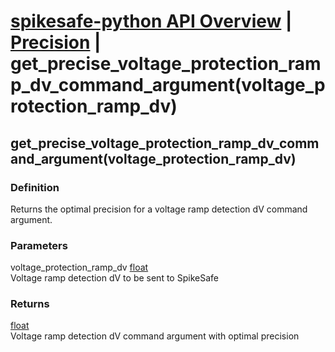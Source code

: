 # [spikesafe-python API Overview](/spikesafe_python_lib_docs/README.md) | [Precision](/spikesafe_python_lib_docs/Precision/README.md) | get_precise_voltage_protection_ramp_dv_command_argument(voltage_protection_ramp_dv)

## get_precise_voltage_protection_ramp_dv_command_argument(voltage_protection_ramp_dv)

### Definition
Returns the optimal precision for a voltage ramp detection dV command argument.

### Parameters
voltage_protection_ramp_dv [float](https://docs.python.org/3/library/functions.html#float)  
Voltage ramp detection dV to be sent to SpikeSafe

### Returns
[float](https://docs.python.org/3/library/functions.html#float)  
Voltage ramp detection dV command argument with optimal precision